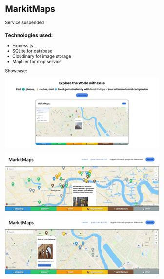 # MarkitMaps

Service suspended

### Technologies used:

- Express.js
- SQLite for database
- Cloudinary for image storage
- Maptiler for map service

Showcase:

![Showcase image](./showcase/homepage.jpeg)

![Showcase image](./showcase/london.jpeg)

![Showcase image](./showcase/tartu.jpeg)
